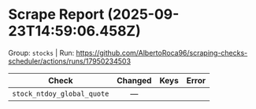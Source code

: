 # Scrape Report (2025-09-23T14:59:06.458Z)

Group: `stocks`  |  Run: https://github.com/AlbertoRoca96/scraping-checks-scheduler/actions/runs/17950234503

| Check | Changed | Keys | Error |
|---|:---:|:--|:--|
| `stock_ntdoy_global_quote` | — |  |  |
